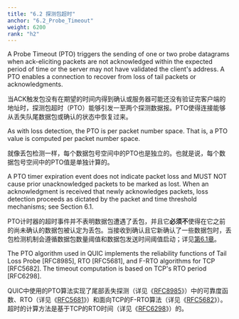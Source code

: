 ```yaml
---
title: "6.2 探测包超时"
anchor: "6.2_Probe_Timeout"
weight: 6200
rank: "h2"
---
```


A Probe Timeout (PTO) triggers the sending of one or two probe datagrams when ack-eliciting packets are not acknowledged within the expected period of time or the server may not have validated the client's address. A PTO enables a connection to recover from loss of tail packets or acknowledgments.

当ACK触发包没有在期望的时间内得到确认或服务器可能还没有验证完客户端的地址时，探测包超时（PTO）能够引发一至两个探测数据报。PTO使得连接能够从丢失队尾数据包或确认的状态中恢复过来。

As with loss detection, the PTO is per packet number space. That is, a PTO value is computed per packet number space.

就像丢包检测一样，每个数据包号空间中的PTO也是独立的。也就是说，每个数据包号空间中的PTO值是单独计算的。

A PTO timer expiration event does not indicate packet loss and MUST NOT cause prior unacknowledged packets to be marked as lost. When an acknowledgment is received that newly acknowledges packets, loss detection proceeds as dictated by the packet and time threshold mechanisms; see Section 6.1.

PTO计时器的超时事件并不表明数据包遭遇了丢包，并且它**必须不**使得在它之前的尚未确认的数据包被认定为丢包。当接收到确认且它新确认了一些数据包时，丢包检测机制会遵循数据包数量阈值和数据包发送时间阈值启动；详见[第6.1章]()。

The PTO algorithm used in QUIC implements the reliability functions of Tail Loss Probe [RFC8985], RTO [RFC5681], and F-RTO algorithms for TCP [RFC5682]. The timeout computation is based on TCP's RTO period [RFC6298].

QUIC中使用的PTO算法实现了尾部丢失探测（详见《[RFC8985]()》）中的可靠度函数、RTO（详见《[RFC5681]()》）和面向TCP的F-RTO算法（详见《[RFC5682]()》）。超时的计算方法是基于TCP的RTO时间（详见《[RFC6298]()》）的。
